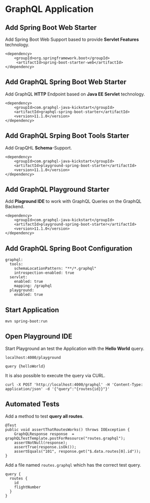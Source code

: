 # GraphQL Application

## Add Spring Boot Web Starter 

Add Spring Boot Web Support based to provide **Servlet Features** technology.

``` 
<dependency>
	<groupId>org.springframework.boot</groupId>
     <artifactId>spring-boot-starter-web</artifactId>
</dependency>

```

## Add GraphQL Spring Boot Web Starter 

Add GraphQL **HTTP** Endpoint based on **Java EE Servlet** technology. 


``` 
<dependency>
	<groupId>com.graphql-java-kickstart</groupId>
	<artifactId>graphql-spring-boot-starter</artifactId>
	<version>11.1.0</version>
</dependency>
```

## Add GraphQL Srping Boot Tools Starter 

Add GrapQHL **Schema**-Support. 

``` 
<dependency>
	<groupId>com.graphql-java-kickstart</groupId>
	<artifactId>playground-spring-boot-starter</artifactId>
	<version>11.1.0</version>
</dependency>
```
 

## Add GraphQL Playground Starter 


Add **Plaground IDE** to work with GraphQL Queries on the GraphQL Backend. 

``` maven
<dependency>
	<groupId>com.graphql-java-kickstart</groupId>
	<artifactId>playground-spring-boot-starter</artifactId>
	<version>11.1.0</version>
</dependency>
```

## Add GraphQL Spring Boot Configuration 

``` 
graphql:
  tools:
    schemaLocationPattern: "**/*.graphql"
    introspection-enabled: true
  servlet:
    enabled: true
    mapping: /graphql
  playground:
    enabled: true
```


## Start Application 

``mvn spring-boot:run``

## Open Playground IDE

Start Playground an test the Application with the **Hello World** query. 

``localhost:4000/playground``


```
query {helloWorld}
```

It is also possible to execute the query via CURL. 

```
curl -X POST 'http://localhost:4000/graphql' -H 'Content-Type: application/json' -d '{"query":"{routes{id}}"}'
```


## Automated Tests

Add a method to test **query all routes**. 

```  
@Test
public void assertThatRoutesWorks() throws IOException { 
    GraphQLResponse response  = graphQLTestTemplate.postForResource("routes.graphql");
    assertNotNull(response);
    assertTrue(response.isOk());
    assertEquals("101", response.get("$.data.routes[0].id"));
}
```

Add a file named ``routes.graphql`` which has the correct test query.


```  
query {
  routes {
    id
    flightNumber
  }
}
```





